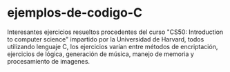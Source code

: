 # ejemplos-de-codigo-C
Interesantes ejercicios resueltos procedentes del curso "CS50: Introduction to computer science" impartido por la Universidad de Harvard, todos utilizando lenguaje C, los ejercicios varían entre métodos de encriptación, ejercicios de lógica, generación de música, manejo de memoria y procesamiento de imagenes.

